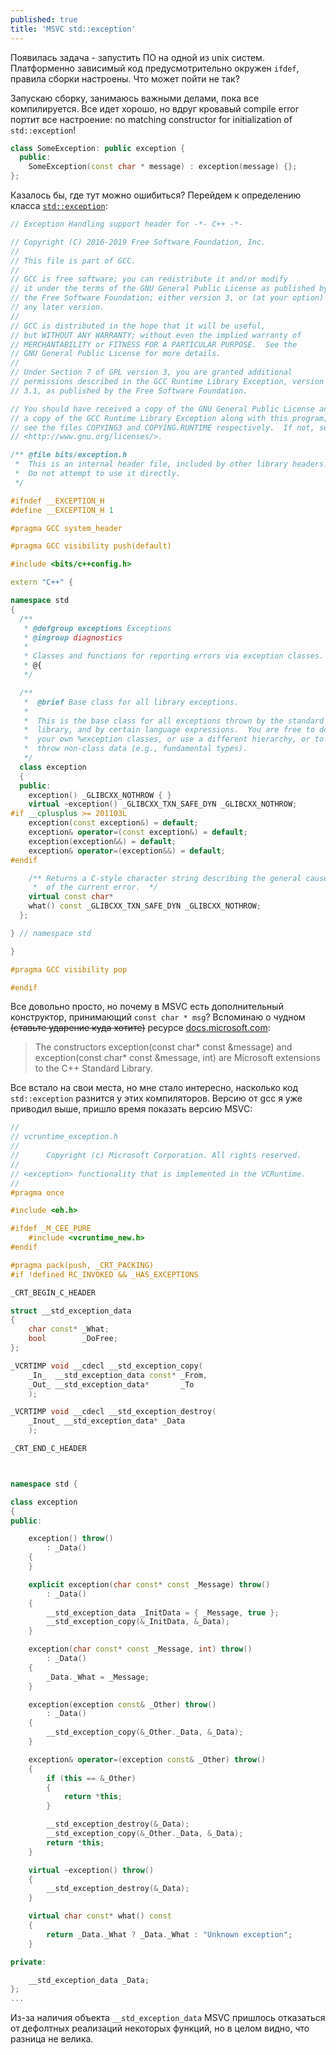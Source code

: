 ```yaml
---
published: true
title: 'MSVC std::exception'
---
```


Появилась задача - запустить ПО на одной из unix систем. Платформенно зависимый код предусмотрительно окружен `ifdef`, правила сборки настроены. Что может пойти не так?

Запускаю сборку, занимаюсь важными делами, пока все компилируется. Все идет хорошо, но вдруг кровавый compile error портит все настроение: no matching constructor for initialization of `std::exception`!

```cpp
class SomeException: public exception {
  public:
    SomeException(const char * message) : exception(message) {};  
};
```

Казалось бы, где тут можно ошибиться? Перейдем к определению класса [`std::exception`](https://github.com/gcc-mirror/gcc/blob/master/libstdc%2B%2B-v3/libsupc%2B%2B/exception.h):

```cpp
// Exception Handling support header for -*- C++ -*-

// Copyright (C) 2016-2019 Free Software Foundation, Inc.
//
// This file is part of GCC.
//
// GCC is free software; you can redistribute it and/or modify
// it under the terms of the GNU General Public License as published by
// the Free Software Foundation; either version 3, or (at your option)
// any later version.
//
// GCC is distributed in the hope that it will be useful,
// but WITHOUT ANY WARRANTY; without even the implied warranty of
// MERCHANTABILITY or FITNESS FOR A PARTICULAR PURPOSE.  See the
// GNU General Public License for more details.
//
// Under Section 7 of GPL version 3, you are granted additional
// permissions described in the GCC Runtime Library Exception, version
// 3.1, as published by the Free Software Foundation.

// You should have received a copy of the GNU General Public License and
// a copy of the GCC Runtime Library Exception along with this program;
// see the files COPYING3 and COPYING.RUNTIME respectively.  If not, see
// <http://www.gnu.org/licenses/>.

/** @file bits/exception.h
 *  This is an internal header file, included by other library headers.
 *  Do not attempt to use it directly.
 */

#ifndef __EXCEPTION_H
#define __EXCEPTION_H 1

#pragma GCC system_header

#pragma GCC visibility push(default)

#include <bits/c++config.h>

extern "C++" {

namespace std
{
  /**
   * @defgroup exceptions Exceptions
   * @ingroup diagnostics
   *
   * Classes and functions for reporting errors via exception classes.
   * @{
   */

  /**
   *  @brief Base class for all library exceptions.
   *
   *  This is the base class for all exceptions thrown by the standard
   *  library, and by certain language expressions.  You are free to derive
   *  your own %exception classes, or use a different hierarchy, or to
   *  throw non-class data (e.g., fundamental types).
   */
  class exception
  {
  public:
    exception() _GLIBCXX_NOTHROW { }
    virtual ~exception() _GLIBCXX_TXN_SAFE_DYN _GLIBCXX_NOTHROW;
#if __cplusplus >= 201103L
    exception(const exception&) = default;
    exception& operator=(const exception&) = default;
    exception(exception&&) = default;
    exception& operator=(exception&&) = default;
#endif

    /** Returns a C-style character string describing the general cause
     *  of the current error.  */
    virtual const char*
    what() const _GLIBCXX_TXN_SAFE_DYN _GLIBCXX_NOTHROW;
  };

} // namespace std

}

#pragma GCC visibility pop

#endif
```

Все довольно просто, но почему в MSVC есть дополнительный конструктор, принимающий `const char * msg`?
Вспоминаю о чудном ~~(ставьте ударение куда хотите)~~ ресурсе [docs.microsoft.com](https://docs.microsoft.com/en-us/cpp/standard-library/exception-class?view=vs-2019):
> The constructors exception(const char* const &message) and exception(const char* const &message, int) are Microsoft extensions to the C++ Standard Library.

Все встало на свои места, но мне стало интересно, насколько код `std::exception` разнится у этих компиляторов. Версию от gcc я уже приводил выше, пришло время показать версию MSVC:

```cpp
//
// vcruntime_exception.h
//
//      Copyright (c) Microsoft Corporation. All rights reserved.
//
// <exception> functionality that is implemented in the VCRuntime.
//
#pragma once

#include <eh.h>

#ifdef _M_CEE_PURE
    #include <vcruntime_new.h>
#endif

#pragma pack(push, _CRT_PACKING)
#if !defined RC_INVOKED && _HAS_EXCEPTIONS

_CRT_BEGIN_C_HEADER

struct __std_exception_data
{
    char const* _What;
    bool        _DoFree;
};

_VCRTIMP void __cdecl __std_exception_copy(
    _In_  __std_exception_data const* _From,
    _Out_ __std_exception_data*       _To
    );

_VCRTIMP void __cdecl __std_exception_destroy(
    _Inout_ __std_exception_data* _Data
    );

_CRT_END_C_HEADER



namespace std {

class exception
{
public:

    exception() throw()
        : _Data()
    {
    }

    explicit exception(char const* const _Message) throw()
        : _Data()
    {
        __std_exception_data _InitData = { _Message, true };
        __std_exception_copy(&_InitData, &_Data);
    }

    exception(char const* const _Message, int) throw()
        : _Data()
    {
        _Data._What = _Message;
    }

    exception(exception const& _Other) throw()
        : _Data()
    {
        __std_exception_copy(&_Other._Data, &_Data);
    }

    exception& operator=(exception const& _Other) throw()
    {
        if (this == &_Other)
        {
            return *this;
        }

        __std_exception_destroy(&_Data);
        __std_exception_copy(&_Other._Data, &_Data);
        return *this;
    }

    virtual ~exception() throw()
    {
        __std_exception_destroy(&_Data);
    }

    virtual char const* what() const
    {
        return _Data._What ? _Data._What : "Unknown exception";
    }

private:

    __std_exception_data _Data;
};
...
```

Из-за наличия объекта `__std_exception_data` MSVC пришлось отказаться от дефолтных реализаций некоторых функций, но в целом видно, что разница не велика.
